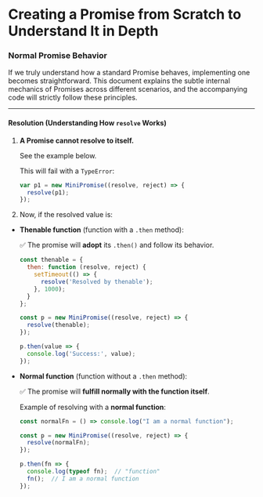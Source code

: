 # Creating a Promise from Scratch to Understand It in Depth

### Normal Promise Behavior

If we truly understand how a standard Promise behaves, implementing one becomes straightforward. This document explains the subtle internal mechanics of Promises across different scenarios, and the accompanying code will strictly follow these principles.

---

#### Resolution (Understanding How `resolve` Works)

1. **A Promise cannot resolve to itself.**
   
   See the example below.
   
   This will fail with a `TypeError`:
   ```javascript
   var p1 = new MiniPromise((resolve, reject) => {
     resolve(p1);
   });
   ```

2. Now, if the resolved value is:

- **Thenable function** (function with a `.then` method):
  
  ✅ The promise will **adopt** its `.then()` and follow its behavior.
  
  ```javascript
  const thenable = {
    then: function (resolve, reject) {
      setTimeout(() => {
        resolve('Resolved by thenable');
      }, 1000);
    }
  };
  
  const p = new MiniPromise((resolve, reject) => {
    resolve(thenable);
  });
  
  p.then(value => {
    console.log('Success:', value);
  });
  ```

- **Normal function** (function without a `.then` method):
  
  ✅ The promise will **fulfill normally with the function itself**.
  
  Example of resolving with a **normal function**:
  
  ```javascript
  const normalFn = () => console.log("I am a normal function");
  
  const p = new MiniPromise((resolve, reject) => {
    resolve(normalFn);
  });
  
  p.then(fn => {
    console.log(typeof fn);  // "function"
    fn();  // I am a normal function
  });
  ```